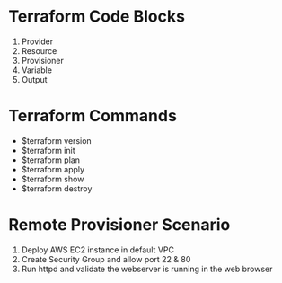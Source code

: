 # Terraform Code Blocks

1. Provider
2. Resource
3. Provisioner
4. Variable
5. Output

# Terraform Commands

* $terraform version
* $terraform init
* $terraform plan
* $terraform apply
* $terraform show
* $terraform destroy


# Remote Provisioner Scenario

1. Deploy AWS EC2 instance in default VPC
2. Create Security Group  and allow port 22 & 80
3. Run httpd and validate the webserver is running in the web browser
